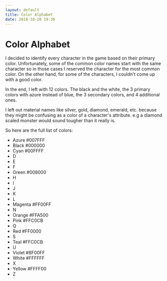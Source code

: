 ```yaml
---
layout: default
title: Color Alphabet
date: 2018-10-20 19:30
---
```

# Color Alphabet

I decided to identify every character in the game based on their primary color. Unfortunately, some of the common color names start with the same character so in those cases I reserved the character for the most common color. On the other hand, for some of the characters, I couldn't come up with a good color.

In the end, I left with 12 colors. The black and the white, the 3 primary colors with azure instead of blue, the 3 secondary colors, and 4 additional ones.

I left out material names like silver, gold, diamond, emerald, etc. because they might be confusing as a color of a character's attribute. e.g a diamond scaled monster would sound tougher than it really is.

So here are the full list of colors:
* Azure #007FFF
* Black #000000
* Cyan #00FFFF
* D
* E
* F
* Green #008000
* H
* I
* J
* K
* L
* Magenta #FF00FF
* N
* Orange #FFA500
* Pink #FFC0CB
* Q
* Red #FF0000
* S
* Teal #FFC0CB
* U
* Violet #8F00FF
* White #FFFFFF
* X
* Yellow #FFFF00
* Z
